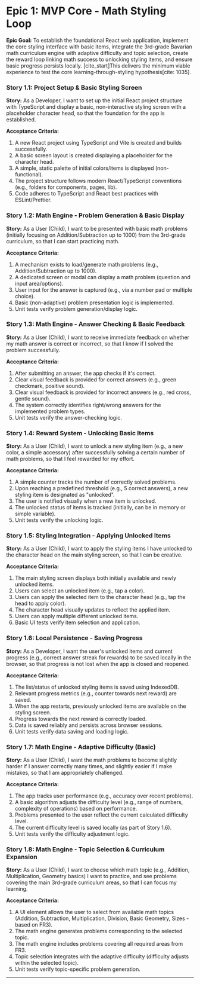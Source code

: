 # Epic 1: MVP Core - Math Styling Loop

**Epic Goal:** To establish the foundational React web application, implement the core styling interface with basic items, integrate the 3rd-grade Bavarian math curriculum engine with adaptive difficulty and topic selection, create the reward loop linking math success to unlocking styling items, and ensure basic progress persists locally. [cite_start]This delivers the minimum viable experience to test the core learning-through-styling hypothesis[cite: 1035].

### Story 1.1: Project Setup & Basic Styling Screen

**Story:** As a Developer, I want to set up the initial React project structure with TypeScript and display a basic, non-interactive styling screen with a placeholder character head, so that the foundation for the app is established.

**Acceptance Criteria:**

1.  A new React project using TypeScript and Vite is created and builds successfully.
2.  A basic screen layout is created displaying a placeholder for the character head.
3.  A simple, static palette of initial colors/items is displayed (non-functional).
4.  The project structure follows modern React/TypeScript conventions (e.g., folders for components, pages, lib).
5.  Code adheres to TypeScript and React best practices with ESLint/Prettier.

### Story 1.2: Math Engine - Problem Generation & Basic Display

**Story:** As a User (Child), I want to be presented with basic math problems (initially focusing on Addition/Subtraction up to 1000) from the 3rd-grade curriculum, so that I can start practicing math.

**Acceptance Criteria:**

1.  A mechanism exists to load/generate math problems (e.g., Addition/Subtraction up to 1000).
2.  A dedicated screen or modal can display a math problem (question and input area/options).
3.  User input for the answer is captured (e.g., via a number pad or multiple choice).
4.  Basic (non-adaptive) problem presentation logic is implemented.
5.  Unit tests verify problem generation/display logic.

### Story 1.3: Math Engine - Answer Checking & Basic Feedback

**Story:** As a User (Child), I want to receive immediate feedback on whether my math answer is correct or incorrect, so that I know if I solved the problem successfully.

**Acceptance Criteria:**

1.  After submitting an answer, the app checks if it's correct.
2.  Clear visual feedback is provided for correct answers (e.g., green checkmark, positive sound).
3.  Clear visual feedback is provided for incorrect answers (e.g., red cross, gentle sound).
4.  The system correctly identifies right/wrong answers for the implemented problem types.
5.  Unit tests verify the answer-checking logic.

### Story 1.4: Reward System - Unlocking Basic Items

**Story:** As a User (Child), I want to unlock a new styling item (e.g., a new color, a simple accessory) after successfully solving a certain number of math problems, so that I feel rewarded for my effort.

**Acceptance Criteria:**

1.  A simple counter tracks the number of correctly solved problems.
2.  Upon reaching a predefined threshold (e.g., 5 correct answers), a new styling item is designated as "unlocked".
3.  The user is notified visually when a new item is unlocked.
4.  The unlocked status of items is tracked (initially, can be in memory or simple variable).
5.  Unit tests verify the unlocking logic.

### Story 1.5: Styling Integration - Applying Unlocked Items

**Story:** As a User (Child), I want to apply the styling items I have unlocked to the character head on the main styling screen, so that I can be creative.

**Acceptance Criteria:**

1.  The main styling screen displays both initially available and newly unlocked items.
2.  Users can select an unlocked item (e.g., tap a color).
3.  Users can apply the selected item to the character head (e.g., tap the head to apply color).
4.  The character head visually updates to reflect the applied item.
5.  Users can apply multiple different unlocked items.
6.  Basic UI tests verify item selection and application.

### Story 1.6: Local Persistence - Saving Progress

**Story:** As a Developer, I want the user's unlocked items and current progress (e.g., correct answer streak for rewards) to be saved locally in the browser, so that progress is not lost when the app is closed and reopened.

**Acceptance Criteria:**

1.  The list/status of unlocked styling items is saved using IndexedDB.
2.  Relevant progress metrics (e.g., counter towards next reward) are saved.
3.  When the app restarts, previously unlocked items are available on the styling screen.
4.  Progress towards the next reward is correctly loaded.
5.  Data is saved reliably and persists across browser sessions.
6.  Unit tests verify data saving and loading logic.

### Story 1.7: Math Engine - Adaptive Difficulty (Basic)

**Story:** As a User (Child), I want the math problems to become slightly harder if I answer correctly many times, and slightly easier if I make mistakes, so that I am appropriately challenged.

**Acceptance Criteria:**

1.  The app tracks user performance (e.g., accuracy over recent problems).
2.  A basic algorithm adjusts the difficulty level (e.g., range of numbers, complexity of operations) based on performance.
3.  Problems presented to the user reflect the current calculated difficulty level.
4.  The current difficulty level is saved locally (as part of Story 1.6).
5.  Unit tests verify the difficulty adjustment logic.

### Story 1.8: Math Engine - Topic Selection & Curriculum Expansion

**Story:** As a User (Child), I want to choose which math topic (e.g., Addition, Multiplication, Geometry basics) I want to practice, and see problems covering the main 3rd-grade curriculum areas, so that I can focus my learning.

**Acceptance Criteria:**

1.  A UI element allows the user to select from available math topics (Addition, Subtraction, Multiplication, Division, Basic Geometry, Sizes - based on FR3).
2.  The math engine generates problems corresponding to the selected topic.
3.  The math engine includes problems covering all required areas from FR3.
4.  Topic selection integrates with the adaptive difficulty (difficulty adjusts within the selected topic).
5.  Unit tests verify topic-specific problem generation.

---
